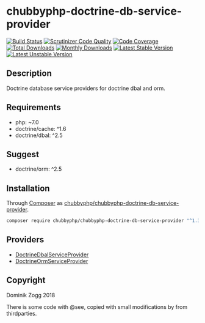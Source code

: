 # chubbyphp-doctrine-db-service-provider

[![Build Status](https://api.travis-ci.org/chubbyphp/chubbyphp-doctrine-db-service-provider.png?branch=master)](https://travis-ci.org/chubbyphp/chubbyphp-doctrine-db-service-provider)
[![Scrutinizer Code Quality](https://scrutinizer-ci.com/g/chubbyphp/chubbyphp-doctrine-db-service-provider/badges/quality-score.png?b=master)](https://scrutinizer-ci.com/g/chubbyphp/chubbyphp-doctrine-db-service-provider/?branch=master)
[![Code Coverage](https://scrutinizer-ci.com/g/chubbyphp/chubbyphp-doctrine-db-service-provider/badges/coverage.png?b=master)](https://scrutinizer-ci.com/g/chubbyphp/chubbyphp-doctrine-db-service-provider/?branch=master)
[![Total Downloads](https://poser.pugx.org/chubbyphp/chubbyphp-doctrine-db-service-provider/downloads.png)](https://packagist.org/packages/chubbyphp/chubbyphp-doctrine-db-service-provider)
[![Monthly Downloads](https://poser.pugx.org/chubbyphp/chubbyphp-doctrine-db-service-provider/d/monthly)](https://packagist.org/packages/chubbyphp/chubbyphp-doctrine-db-service-provider)
[![Latest Stable Version](https://poser.pugx.org/chubbyphp/chubbyphp-doctrine-db-service-provider/v/stable.png)](https://packagist.org/packages/chubbyphp/chubbyphp-doctrine-db-service-provider)
[![Latest Unstable Version](https://poser.pugx.org/chubbyphp/chubbyphp-doctrine-db-service-provider/v/unstable)](https://packagist.org/packages/chubbyphp/chubbyphp-doctrine-db-service-provider)

## Description

Doctrine database service providers for doctrine dbal and orm.

## Requirements

 * php: ~7.0
 * doctrine/cache: ^1.6
 * doctrine/dbal: ^2.5

## Suggest

 * doctrine/orm: ^2.5

## Installation

Through [Composer](http://getcomposer.org) as [chubbyphp/chubbyphp-doctrine-db-service-provider][1].

```sh
composer require chubbyphp/chubbyphp-doctrine-db-service-provider "^1.3"
```

## Providers

 * [DoctrineDbalServiceProvider][2]
 * [DoctrineOrmServiceProvider][3]

## Copyright

Dominik Zogg 2018

There is some code with @see, copied with small modifications by from thirdparties.

[1]: https://packagist.org/packages/chubbyphp/chubbyphp-doctrine-db-service-provider

[2]: doc/ServiceProvider/DoctrineDbalServiceProvider.md
[3]: doc/ServiceProvider/DoctrineOrmServiceProvider.md
